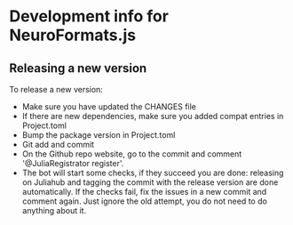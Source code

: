 # Development info for NeuroFormats.js

 ## Releasing a new version

 To release a new version:

* Make sure you have updated the CHANGES file
* If there are new dependencies, make sure you added compat entries in Project.toml
* Bump the package version in Project.toml
* Git add and commit
* On the Github repo website, go to the commit and comment '@JuliaRegistrator register'.
* The bot will start some checks, if they succeed you are done: releasing on Juliahub and tagging the commit with the release version are done automatically. If the checks fail, fix the issues in a new commit and comment again. Just ignore the old attempt, you do not need to do anything about it.
